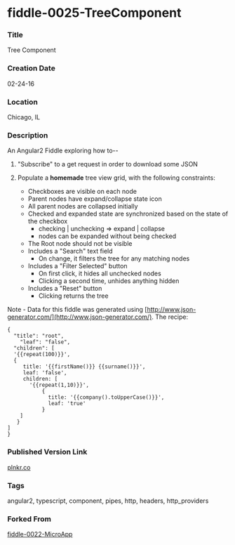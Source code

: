 fiddle-0025-TreeComponent
======

### Title

Tree Component


### Creation Date

02-24-16


### Location

Chicago, IL


### Description

An Angular2 Fiddle exploring how to--

 1. "Subscribe" to a get request in order to download some JSON
 2. Populate a __homemade__ tree view grid, with the following constraints:

    * Checkboxes are visible on each node
    * Parent nodes have expand/collapse state icon
    * All parent nodes are collapsed initially
    * Checked and expanded state are synchronized based on the state of the checkbox
        * checking | unchecking => expand | collapse
        * nodes can be expanded without being checked
    * The Root node should not be visible
    * Includes a "Search" text field
        * On change, it filters the tree for any matching nodes
    * Includes a "Filter Selected" button
        * On first click, it hides all unchecked nodes
        * Clicking a second time, unhides anything hidden
    * Includes a "Reset" button
        * Clicking returns the tree

Note - Data for this fiddle was generated using [http://www.json-generator.com/](http://www.json-generator.com/). The
recipe:

    {
      "title": "root",
        "leaf": "false",
      "children": [
      '{{repeat(100)}}',
      {
         title: '{{firstName()}} {{surname()}}',
         leaf: 'false',
         children: [
    	   '{{repeat(1,10)}}',
               {
           	     title: '{{company().toUpperCase()}}',
                 leaf: 'true'
          	   }
    	]
       }
    ]
    }


### Published Version Link

[plnkr.co](http://embed.plnkr.co/HiXzqu/)


### Tags

angular2, typescript, component, pipes, http, headers, http_providers

### Forked From

[fiddle-0022-MicroApp](../fiddle-0022-MicroApp)
